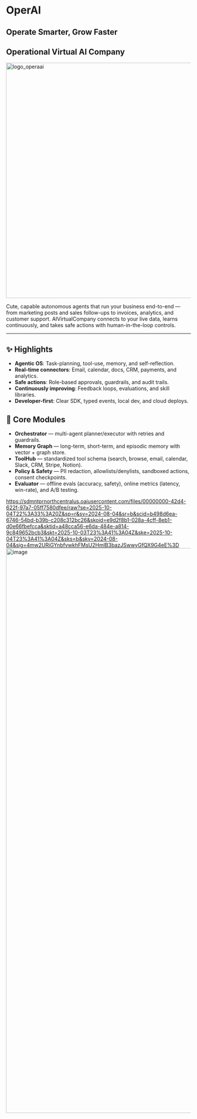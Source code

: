 # OperAI
## Operate Smarter, Grow Faster
## Operational Virtual AI Company

<img width="640" height="640" alt="logo_operaai" src="https://github.com/user-attachments/assets/599b6383-57e0-410e-89fe-14ef6f1d168b" />

Cute, capable autonomous agents that run your business end-to-end — from marketing posts and sales follow-ups to invoices, analytics, and customer support. AIVirtualCompany connects to your live data, learns continuously, and takes safe actions with human-in-the-loop controls.


---

## ✨ Highlights
- **Agentic OS**: Task-planning, tool-use, memory, and self-reflection.
- **Real-time connectors**: Email, calendar, docs, CRM, payments, and analytics.
- **Safe actions**: Role-based approvals, guardrails, and audit trails.
- **Continuously improving**: Feedback loops, evaluations, and skill libraries.
- **Developer-first**: Clear SDK, typed events, local dev, and cloud deploys.

## 🧩 Core Modules
- **Orchestrator** — multi-agent planner/executor with retries and guardrails.
- **Memory Graph** — long-term, short-term, and episodic memory with vector + graph store.
- **ToolHub** — standardized tool schema (search, browse, email, calendar, Slack, CRM, Stripe, Notion).
- **Policy & Safety** — PII redaction, allowlists/denylists, sandboxed actions, consent checkpoints.
- **Evaluator** — offline evals (accuracy, safety), online metrics (latency, win-rate), and A/B testing.


https://sdmntprnorthcentralus.oaiusercontent.com/files/00000000-42d4-622f-97a7-05ff7580dfee/raw?se=2025-10-04T22%3A33%3A20Z&sp=r&sv=2024-08-04&sr=b&scid=b498d6ea-6746-54bd-b39b-c208c312bc26&skoid=e9d2f8b1-028a-4cff-8eb1-d0e66fbefcca&sktid=a48cca56-e6da-484e-a814-9c849652bcb3&skt=2025-10-03T23%3A41%3A04Z&ske=2025-10-04T23%3A41%3A04Z&sks=b&skv=2024-08-04&sig=4mw2URiGYnbfvwkhFMsU2HmlB3bazJSwwyGfQX9G4eE%3D<img width="1024" height="1536" alt="image" src="https://github.com/user-attachments/assets/13175597-2b1c-4b6e-afc3-4aaf249437f8" />
